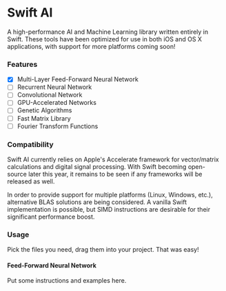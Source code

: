 # Swift AI
A high-performance AI and Machine Learning library written entirely in Swift.
These tools have been optimized for use in both iOS and OS X applications, with support for more platforms coming soon!

### Features
- [x] Multi-Layer Feed-Forward Neural Network
- [ ] Recurrent Neural Network
- [ ] Convolutional Network
- [ ] GPU-Accelerated Networks
- [ ] Genetic Algorithms
- [ ] Fast Matrix Library
- [ ] Fourier Transform Functions

### Compatibility
Swift AI currently relies on Apple's Accelerate framework for vector/matrix calculations and digital signal processing. With Swift becoming open-source later this year, it remains to be seen if any frameworks will be released as well.

In order to provide support for multiple platforms (Linux, Windows, etc.), alternative BLAS solutions are being considered. A vanilla Swift implementation is possible, but SIMD instructions are desirable for their significant performance boost.

### Usage
Pick the files you need, drag them into your project. That was easy!

#### Feed-Forward Neural Network
Put some instructions and examples here.

